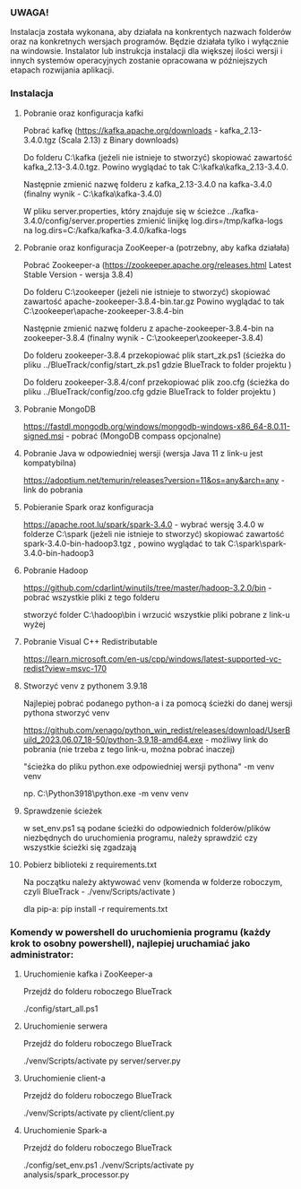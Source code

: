 ### UWAGA! ###

Instalacja została wykonana, aby działała na konkrentych nazwach folderów oraz na konkretnych wersjach programów.
Będzie działała tylko i wyłącznie na windowsie.
Instalator lub instrukcja instalacji dla większej ilości wersji i innych systemów operacyjnych zostanie opracowana w późniejszych etapach rozwijania aplikacji.

### Instalacja ###

1. Pobranie oraz konfiguracja kafki

    Pobrać kafkę (https://kafka.apache.org/downloads - kafka_2.13-3.4.0.tgz (Scala 2.13) z Binary downloads)

    Do folderu C:\kafka (jeżeli nie istnieje to stworzyć) skopiować zawartość kafka_2.13-3.4.0.tgz.
    Powino wyglądać to tak C:\kafka\kafka_2.13-3.4.0. 

    Następnie zmienić nazwę folderu z kafka_2.13-3.4.0 na kafka-3.4.0 (finalny wynik - C:\kafka\kafka-3.4.0)

    W pliku server.properties, który znajduje się w ścieżce ../kafka-3.4.0/config/server.properties zmienić linijkę log.dirs=/tmp/kafka-logs na log.dirs=C:/kafka/kafka-3.4.0/kafka-logs

2. Pobranie oraz konfiguracja ZooKeeper-a (potrzebny, aby kafka działała)

    Pobrać Zookeeper-a (https://zookeeper.apache.org/releases.html Latest Stable Version - wersja 3.8.4)

    Do folderu C:\zookeeper (jeżeli nie istnieje to stworzyć) skopiować zawartość apache-zookeeper-3.8.4-bin.tar.gz
    Powino wyglądać to tak C:\zookeeper\apache-zookeeper-3.8.4-bin

    Następnie zmienić nazwę folderu z apache-zookeeper-3.8.4-bin na zookeeper-3.8.4 (finalny wynik - C:\zookeeper\zookeeper-3.8.4)

    Do folderu zookeeper-3.8.4 przekopiować plik start_zk.ps1 (ścieżka do pliku ../BlueTrack/config/start_zk.ps1 gdzie BlueTrack to folder projektu ) 

    Do folderu zookeeper-3.8.4/conf przekopiować plik zoo.cfg (ścieżka do pliku ../BlueTrack/config/zoo.cfg gdzie BlueTrack to folder projektu )

3. Pobranie MongoDB

    https://fastdl.mongodb.org/windows/mongodb-windows-x86_64-8.0.11-signed.msi - pobrać (MongoDB compass opcjonalne)

4. Pobranie Java w odpowiedniej wersji (wersja Java 11 z link-u jest kompatybilna)

    https://adoptium.net/temurin/releases?version=11&os=any&arch=any - link do pobrania

5. Pobieranie Spark oraz konfiguracja

    https://apache.root.lu/spark/spark-3.4.0 - wybrać wersję 3.4.0
    w folderze C:\spark (jeżeli nie istnieje to stworzyć) skopiować zawartość spark-3.4.0-bin-hadoop3.tgz , powino wyglądać to tak C:\spark\spark-3.4.0-bin-hadoop3

6. Pobranie Hadoop

    https://github.com/cdarlint/winutils/tree/master/hadoop-3.2.0/bin - pobrać wszystkie pliki z tego folderu

    stworzyć folder C:\hadoop\bin i wrzucić wszystkie pliki pobrane z link-u wyżej

7. Pobranie Visual C++ Redistributable

    https://learn.microsoft.com/en-us/cpp/windows/latest-supported-vc-redist?view=msvc-170

8. Stworzyć venv z pythonem 3.9.18

    Najlepiej pobrać podanego python-a i za pomocą ścieżki do danej wersji pythona stworzyć venv

    https://github.com/xenago/python_win_redist/releases/download/UserBuild_2023.06.07_18-50/python-3.9.18-amd64.exe - możliwy link do pobrania (nie trzeba z tego link-u, można pobrać inaczej)

    "ścieżka do pliku python.exe odpowiedniej wersji pythona" -m venv venv

    np. C:\Python3918\python.exe -m venv venv

9. Sprawdzenie ścieżek

    w set_env.ps1 są podane ścieżki do odpowiednich folderów/plików niezbędnych do uruchomienia programu, należy sprawdzić czy wszystkie ścieżki się zgadzają


10. Pobierz biblioteki z requirements.txt

    Na początku należy aktywować venv (komenda w folderze roboczym, czyli BlueTrack - ./venv/Scripts/activate )

    dla pip-a: pip install -r requirements.txt


### Komendy w powershell do uruchomienia programu (każdy krok to osobny powershell), najlepiej uruchamiać jako administrator: ###

1. Uruchomienie kafka i ZooKeeper-a

    Przejdź do folderu roboczego BlueTrack

    ./config/start_all.ps1

2. Uruchomienie serwera

    Przejdź do folderu roboczego BlueTrack

    ./venv/Scripts/activate
    py server/server.py

3. Uruchomienie client-a 

    Przejdź do folderu roboczego BlueTrack

    ./venv/Scripts/activate
    py client/client.py

4. Uruchomienie Spark-a

    Przejdź do folderu roboczego BlueTrack

    ./config/set_env.ps1
    ./venv/Scripts/activate
    py analysis/spark_processor.py
